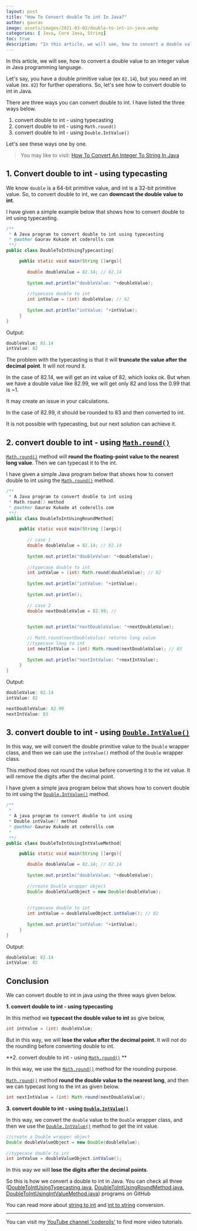 ```yaml
---
layout: post
title: "How To Convert double To int In Java?"
author: gaurav
image: assets/images/2021-03-02/double-to-int-in-java.webp
categories: [ Java, Core Java, String]
toc: true
description: "In this article, we will see, how to convert a double value to an integer value in Java programming language."
---
```


In this article, we will see, how to convert a double value to an integer value in Java programming language.


Let's say, you have a double primitive value (ex `82.14`), but you need an int value (ex. `82`) for further operations. So, let's see how to convert double to int in Java.

There are three ways you can convert double to int. I have listed the three ways below.

1. convert double to int - using typecasting
2. convert double to int - using `Math.round()`
3. convert double to int - using `Double.IntValue()`

Let's see these ways one by one.

> You may like to visit:
> [How To Convert An Integer To String In Java](https://coderolls.com/convert-int-to-string/)

## 1. Convert double to int - using typecasting

We know  `double` is a 64-bit primitive value, and int is a 32-bit primitive value. So, to convert double to int, we can **downcast the double value to int**.

I have given a simple example below that shows how to convert double to int using typecasting.

```java
/**
 * A Java program to convert double to int using typecasting 
 * @author Gaurav Kukade at coderolls.com
 **/
public class DoubleToIntUsingTypecasting{

     public static void main(String []args){
        
        double doubleValue = 82.14; // 82.14
        
        System.out.println("doubleValue: "+doubleValue);
        
        //typecase double to int
        int intValue = (int) doubleValue; // 82
        
        System.out.println("intValue: "+intValue);
     }
}
```
Output:
```java
doubleValue: 82.14
intValue: 82
```

The problem with the typecasting is that it will **truncate the value after the decimal point**. It will not round it.

In the case of 82.14, we will get an int value of 82, which looks ok. But when we have a double value like 82.99, we will get only 82 and loss the 0.99 that is ~1.

It may create an issue in your calculations.

In the case of 82.99, it should be rounded to 83 and then converted to int.

It is not possible with typecasting, but our next solution can achieve it.

## 2. convert double to int  - using [`Math.round()`](https://docs.oracle.com/javase/8/docs/api/java/lang/Math.html#round-double-)

[`Math.round()`](https://docs.oracle.com/javase/8/docs/api/java/lang/Math.html#round-double-) method will **round the floating-point value to the nearest long value**. Then we can typecast it to the int.

I have given a simple Java program below that shows how to convert double to int using the [`Math.round()`](https://docs.oracle.com/javase/8/docs/api/java/lang/Math.html#round-double-) method.

```java
/** 
 * A Java program to convert double to int using 
 * Math.round() method 
 * @author Gaurav Kukade at coderolls.com
 **/
public class DoubleToIntUsingRoundMethod{

     public static void main(String []args){
        
        // case 1
        double doubleValue = 82.14; // 82.14
        
        System.out.println("doubleValue: "+doubleValue);
        
        //typecase double to int
        int intValue = (int) Math.round(doubleValue); // 82
        
        System.out.println("intValue: "+intValue);
        
        System.out.println();
        
        // case 2
        double nextDoubleValue = 82.99; // 

        
        System.out.println("nextDoubleValue: "+nextDoubleValue);
        
        // Math.round(nextDoubleValue) returns long value
        //typecase long to int
        int nextIntValue = (int) Math.round(nextDoubleValue); // 83
        
        System.out.println("nextIntValue: "+nextIntValue);              
     }
}
```
Output:

```java
doubleValue: 82.14
intValue: 82

nextDoubleValue: 82.99
nextIntValue: 83
```
## 3. convert double to int - using [`Double.IntValue()`](https://docs.oracle.com/javase/8/docs/api/java/lang/Double.html#intValue--)


In this way, we will convert the double primitive value to the `Double` wrapper class, and then we can use the `intValue()` method of the `Double` wrapper class.

This method does not round the value before converting it to the int value. It will remove the digits after the decimal point.

I have given a simple java program below that shows how to convert double to int using the [`Double.IntValue()`](https://docs.oracle.com/javase/8/docs/api/java/lang/Double.html#intValue--) method.

```java
/**
 * 
 * A java program to convert double to int using 
 * Double.intValue() method  
 * @author Gaurav Kukade at coderolls.com
 * 
 **/
public class DoubleToIntUsingIntValueMethod{

     public static void main(String []args){

        double doubleValue = 82.14; // 82.14
        
        System.out.println("doubleValue: "+doubleValue);
        
        //create Double wrapper object
        Double doubleValueObject = new Double(doubleValue);
        
        
        //typecase double to int
        int intValue = doubleValueObject.intValue(); // 82
        
        System.out.println("intValue: "+intValue);
     }
}
```

Output:
```java
doubleValue: 82.14
intValue: 82
```
## Conclusion

We can convert double to int in java using the three ways given below.

**1. convert double to int - using typecasting**

In this method we **typecast the double value to int** as give below,
```java
int intValue = (int) doubleValue;
```
But in this way, we will **lose the value after the decimal point**. It will not do the rounding before converting double to int.
   
**2. convert double to int - using [`Math.round()`](https://docs.oracle.com/javase/8/docs/api/java/lang/Math.html#round-double-) **


In this way, we use the [`Math.round()`](https://docs.oracle.com/javase/8/docs/api/java/lang/Math.html#round-double-)  method for the rounding purpose. 

[`Math.round()`](https://docs.oracle.com/javase/8/docs/api/java/lang/Math.html#round-double-)  method **round the double value to the nearest long**, and then we can typecast long to the int as given below.
```java
int nextIntValue = (int) Math.round(nextDoubleValue);
```
**3. convert double to int - using [`Double.IntValue()`](https://docs.oracle.com/javase/8/docs/api/java/lang/Double.html#intValue--)**

In this way, we convert the `double` value to the `Double` wrapper class, and then we use the [`Double.IntValue()`](https://docs.oracle.com/javase/8/docs/api/java/lang/Double.html#intValue--) method to get the int value.

```java
//create a Double wrapper object
Double doubleValueObject = new Double(doubleValue);
        
//typecase double to int
int intValue = doubleValueObject.intValue(); 
```
In this way we will **lose the digits after the decimal points**.

So this is how we convert a double to int in Java. You can check all three ([DoubleToIntUsingTypecasting.java](https://github.com/coderolls/blogpost-coding-examples/blob/main/java-basic/DoubleToIntUsingTypecasting.java), [DoubleToIntUsingRoundMethod.java](https://github.com/coderolls/blogpost-coding-examples/blob/main/java-basic/DoubleToIntUsingRoundMethod.java), [DoubleToIntUsingIntValueMethod.java](https://github.com/coderolls/blogpost-coding-examples/blob/main/java-basic/DoubleToIntUsingIntValueMethod.java)) programs on GitHub 

You can read more about [string to int](https://coderolls.com/convert-int-to-string/) and [int to string](https://coderolls.com/convert-string-to-int/) conversion.

-------
You can visit my [YouTube channel 'coderolls'](https://www.youtube.com/channel/UCl31HHUdQbSHOQfc9L-wo3w?view_as=subscriber?sub_confirmation=1) to find more video tutorials.

